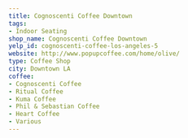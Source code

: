 ```yaml
---
title: Cognoscenti Coffee Downtown
tags:
- Indoor Seating
shop_name: Cognoscenti Coffee Downtown
yelp_id: cognoscenti-coffee-los-angeles-5
website: http://www.popupcoffee.com/home/olive/
type: Coffee Shop
city: Downtown LA
coffee:
- Cognoscenti Coffee
- Ritual Coffee
- Kuma Coffee
- Phil & Sebastian Coffee
- Heart Coffee
- Various
---
```

